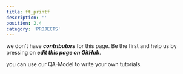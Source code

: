 ```yaml
---
title: ft_printf
description: ''
position: 2.4
category: 'PROJECTS'
---
```


we don't have ***contributors*** for this page. Be the first and help us by pressing on ***edit this page on GitHub***.

you can use our <nuxt-link to="/guidelines/QA-Model">QA-Model</nuxt-link> to write your own tutorials.

